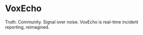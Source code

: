 # VoxEcho
Truth. Community. Signal over noise. VoxEcho is real-time incident reporting, reimagined.
